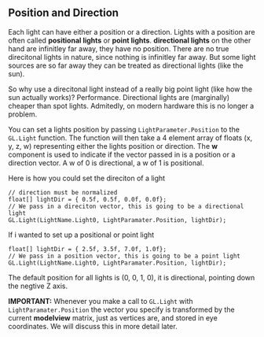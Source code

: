 ## Position and Direction
Each light can have either a position or a direction. Lights with a position are often called __positional lights__ or __point lights__. __directional lights__ on the other hand are infinitley far away, they have no position. There are no true direcitonal lights in nature, since nothing is infinitley far away. But some light sources are so far away they can be treated as directional lights (like the sun).

So why use a direcitonal light instead of a really big point light (like how the sun actually works)? Performance. Directional lights are (marginally) cheaper than spot lights. Admitedly, on modern hardware this is no longer a problem.

You can set a lights position by passing ```LightParameter.Position``` to the ```GL.Light``` function. The function will then take a 4 element array of floats (x, y, z, w) representing either the lights position or direction. The __w__ component is used to indicate if the vector passed in is a position or a direction vector. A w of 0 is directional, a w of 1 is positional.

Here is how you could set the direciton of a light

```
// direction must be normalized
float[] lightDir = { 0.5f, 0.5f, 0.0f, 0.0f};
// We pass in a direciton vector, this is going to be a directional light
GL.Light(LightName.Light0, LightParamater.Position, lightDir);
```

If i wanted to set up a positional or point light

```
float[] lightDir = { 2.5f, 3.5f, 7.0f, 1.0f};
// We pass in a position vector, this is going to be a point light
GL.Light(LightName.Light0, LightParamater.Position, lightDir);
```

The default position for all lights is (0, 0, 1, 0), it is directional, pointing down the negtive Z axis.

__IMPORTANT:__ Whenever you make a call to ```GL.Light``` with ```LightParamater.Position``` the vector you specify is transformed by the current __modelview__ matrix, just as vertices are, and stored in eye coordinates. We will discuss this in more detail later.